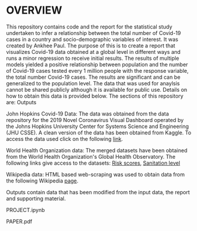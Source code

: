 # OVERVIEW
This repository contains code and the report for the statistical study undertaken 
to infer a relationship between the total number of Covid-19 cases in a country and socio-demographic variables of interest. It was created by Ankhee Paul. The purpose of this is to create a report that visualizes Covid-19 data obtained at a global level in different ways and runs a minor regression to receive initial results. The results of multiple models yielded a positive relationship between population and the number of Covid-19 cases tested every 1 million people with the response variable, the total number Covid-19 cases. The results are significant and can be generalized to the population level. The data that was used for anaylsis cannot be shared publicly although it is available for public use. Details on how to obtain this data is provided below. The sections of this repository are: Outputs


John Hopkins Covid-19 Data: The data was obtained from the data repository for the 2019 Novel Coronavirus Visual Dashboard operated by the Johns Hopkins University Center for Systems Science and Engineering (JHU CSSE). 
A clean version of the data has been obtained from Kaggle. To access the data used click on the following [link](https://www.kaggle.com/imdevskp/corona-virus-report).

World Health Organization data: The merged datasets have been obtained from the World Health Organization's Global Health Observatory.
The following links give access to the datasets:
[Risk scores](https://apps.who.int/gho/data/node.main.SDG3D?lang=en),
[Sanitation level](https://apps.who.int/gho/data/node.main.WSHSANITATION?lang=en)

Wikipedia data: HTML based web-scraping was used to obtain data from the following Wikipedia [page](https://en.wikipedia.org/wiki/List_of_cities_by_average_temperature).

Outputs contain data that has been modified from the input data, the report and supporting material.

PROJECT.ipynb

PAPER.pdf


